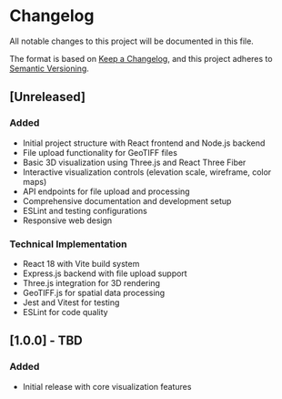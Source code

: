 # Changelog

All notable changes to this project will be documented in this file.

The format is based on [Keep a Changelog](https://keepachangelog.com/en/1.0.0/),
and this project adheres to [Semantic Versioning](https://semver.org/spec/v2.0.0.html).

## [Unreleased]

### Added
- Initial project structure with React frontend and Node.js backend
- File upload functionality for GeoTIFF files
- Basic 3D visualization using Three.js and React Three Fiber
- Interactive visualization controls (elevation scale, wireframe, color maps)
- API endpoints for file upload and processing
- Comprehensive documentation and development setup
- ESLint and testing configurations
- Responsive web design

### Technical Implementation
- React 18 with Vite build system
- Express.js backend with file upload support
- Three.js integration for 3D rendering
- GeoTIFF.js for spatial data processing
- Jest and Vitest for testing
- ESLint for code quality

## [1.0.0] - TBD

### Added
- Initial release with core visualization features